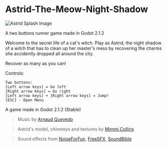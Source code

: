 # Astrid-The-Meow-Night-Shadow

![Astrid Splash Image](https://github.com/gmarais/Astrid-The-Meow-Night-Shadow/blob/master/TitleSplash.png)

A two buttons runner game made in Godot 2.1.2

Welcome to the secret life of a cat's witch.
Play as Astrid, the night shadow of a witch that has to clean up her master's mess
by recovering the charms she accidently dropped all around the city.

Recover as many as you can!

Controls:
```
Two buttons:
[Left arrow keys] = Go left
[Right arrow keys] = Go right
[Left arrow keys] + [Right arrow keys] = Jump!
[ESC] - Open Menu
```
A game made in Godot 2.1.2 (Stable)

>Music by [Arnaud Quevedo](https://www.youtube.com/user/DarthNohks)

>Astrid's model, chimneys and textures by [Mimmi Collins](http://mimmiisbest.deviantart.com)

>Sound effects from [NoiseForFun](http://www.noiseforfun.com), [FreeSFX](http://www.freesfxco.uk), [SoundBible](http://soundbible.com)
